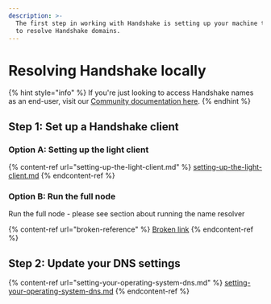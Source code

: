 ```yaml
---
description: >-
  The first step in working with Handshake is setting up your machine to be able
  to resolve Handshake domains.
---
```


# Resolving Handshake locally

{% hint style="info" %}
If you're just looking to access Handshake names as an end-user, visit our [Community documentation here](starting-from-zero/how-to-access-handshake-sites).
{% endhint %}

## Step 1: Set up a Handshake client

### Option A: Setting up the light client

{% content-ref url="setting-up-the-light-client.md" %}
[setting-up-the-light-client.md](setting-up-the-light-client.md)
{% endcontent-ref %}

### Option B: Run the full node

Run the full node - please see section about running the name resolver

{% content-ref url="broken-reference" %}
[Broken link](broken-reference)
{% endcontent-ref %}

## Step 2: Update your DNS settings

{% content-ref url="setting-your-operating-system-dns.md" %}
[setting-your-operating-system-dns.md](setting-your-operating-system-dns.md)
{% endcontent-ref %}



####
